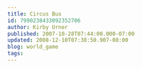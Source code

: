```yaml
---
title: Circus Bus
id: 7990238433092352706
author: Kirby Urner
published: 2007-10-28T07:44:00.000-07:00
updated: 2008-12-10T07:38:50.907-08:00
blog: world_game
tags: 
---
```


